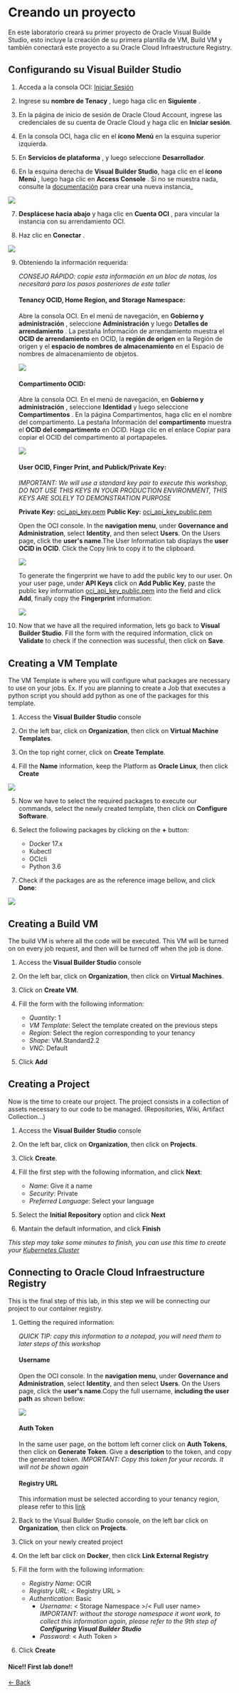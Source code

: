# Creando un proyecto

En este laboratorio creará su primer proyecto de Oracle Visual Builde Studio, esto incluye la creación de su primera plantilla de VM, Build VM y también conectará este proyecto a su Oracle Cloud Infraestructure Registry.

## Configurando su Visual Builder Studio

1. Acceda a la consola OCI:
[Iniciar Sesión](https://console.us-ashburn-1.oraclecloud.com/)

2. Ingrese su **nombre de Tenacy** , luego haga clic en **Siguiente** .

3. En la página de inicio de sesión de Oracle Cloud Account, ingrese las credenciales de su cuenta de Oracle Cloud y haga clic en  **Iniciar sesión**.

4. En la consola OCI, haga clic en el **ícono Menú** en la esquina superior izquierda.

5. En **Servicios de plataforma** , y luego seleccione **Desarrollador**.

6. En la esquina derecha de **Visual Builder Studio**, haga clic en el **ícono Menú** , luego haga clic en **Access Console** . Si no se muestra nada, consulte la [documentación](https://docs.oracle.com/en/cloud/paas/developer-cloud/csdcs/service-setup.html#GUID-5AEF0534-6181-488E-A996-3DF97F6278A3) para crear una nueva instancia_

![](./img/DevCS01.PNG)

7. **Desplácese hacia abajo** y haga clic en **Cuenta OCI** , para vincular la instancia con su arrendamiento OCI.

8. Haz clic en **Conectar** .

![](./img/DevCS02.PNG)

9. Obteniendo la información requerida:

   _CONSEJO RÁPIDO: copie esta información en un bloc de notas, los necesitará para los pasos posteriores de este taller_

    #### Tenancy OCID, Home Region, and Storage Namespace:
   Abre la consola OCI. En el menú de navegación, en **Gobierno y administración** , seleccione **Administración** y luego 
   **Detalles de arrendamiento** . La pestaña Información de arrendamiento muestra el **OCID de arrendamiento** en OCID, la **región de origen** en la Región de origen y el **espacio de nombres de almacenamiento** en el Espacio de nombres de almacenamiento de objetos.

    ![](./img/DevCS03.PNG)



    ####  Compartimento OCID:
    Abre la consola OCI. En el menú de navegación, en **Gobierno y administración** , seleccione **Identidad** y luego seleccione **Compartimentos** . En la página Compartimentos, haga clic en el nombre del compartimento. La pestaña Información del **compartimento** muestra el **OCID del compartimento** en OCID. Haga clic en el enlace Copiar para copiar el OCID del compartimento al portapapeles.

    ![](./img/DevCS04.PNG)

    #### User OCID, Finger Print, and Publick/Private Key:
    _IMPORTANT: We will use a standard key pair to execute this workshop, DO NOT USE THIS KEYS IN YOUR PRODUCTION ENVIRONMENT, THIS KEYS ARE SOLELY TO DEMONSTRATION PURPOSE_

    **Private Key:** [oci_api_key.pem](./src/oci_api_key.pem)
    **Public Key:** [oci_api_key_public.pem](./src/oci_api_key_public.pem)

    Open the OCI console. In the **navigation menu**, under **Governance and Administration**, select **Identity**, and then select **Users**. On the Users page, click the **user's name**.The User Information tab displays the **user OCID in OCID**. Click the Copy link to copy it to the clipboard. 

    ![](./img/DevCS05.PNG)

    To generate the fingerprint we have to add the public key to our user. On your user page, under **API Keys** click on **Add Public Key**, paste the public key information [oci_api_key_public.pem](./src/oci_api_key_public.pem) into the field and click **Add**, finally copy the **Fingerprint** information:

    ![](./img/DevCS06.PNG)

10. Now that we have all the required information, lets go back to **Visual Builder Studio**. Fill the form with the required information, click on **Validate** to check if the connection was sucessful, then click on **Save**.

## Creating a VM Template

The VM Template is where you will configure what packages are necessary to use on your jobs. Ex. If you are planning to create a Job that executes a python script you should add python as one of the packages for this template.

1. Access the **Visual Builder Studio** console

2. On the left bar, click on **Organization**, then click on **Virtual Machine Templates**.

3. On the top right corner, click on **Create Template**.

4. Fill the **Name** information, keep the Platform as **Oracle Linux**, then click **Create**

![](./img/DevCS07.PNG)

5. Now we have to select the required packages to execute our commands, select the newly created template, then click on **Configure Software**.

6. Select the following packages by clicking on the **+** button:
    - Docker 17.x
    - Kubectl
    - OCIcli
    - Python 3.6

7. Check if the packages are as the reference image bellow, and click **Done**:

![](./img/DevCS08.PNG)


## Creating a Build VM
The build VM is where all the code will be executed. This VM will be turned on on every job request, and then will be turned off when the job is done.

1. Access the **Visual Builder Studio** console

2. On the left bar, click on **Organization**, then click on **Virtual Machines**.

3. Click on **Create VM**.

4. Fill the form with the following information:

    - *Quantity*: 1
    - *VM Template*: Select the template created on the previous steps
    - *Region*: Select the region corresponding to your tenancy
    - *Shape*: VM.Standard2.2
    - *VNC*: Default

5. Click **Add**

## Creating a Project
Now is the time to create our project. The project consists in a collection of assets necessary to our code to be managed. (Repositories, Wiki, Artifact Collection...)

1. Access the **Visual Builder Studio** console

2. On the left bar, click on **Organization**, then click on **Projects**.

3. Click **Create**.

4. Fill the first step with the following information, and click **Next**:

    - *Name*: Give it a name
    - *Security*: Private
    - *Preferred Language*: Select your language

5. Select the **Initial Repository** option and click **Next**

6. Mantain the default information, and click **Finish**

_This step may take some minutes to finish, you can use this time to create your [Kubernetes Cluster](https://www.oracle.com/webfolder/technetwork/tutorials/obe/oci/oke-full/index.html)_

## Connecting to Oracle Cloud Infraestructure Registry
This is the final step of this lab, in this step we will be connecting our project to our container registry.

1. Getting the required information:

    _QUICK TIP: copy this information to a notepad, you will need them to later steps of this workshop_
    #### Username
    Open the OCI console. In the **navigation menu**, under **Governance and Administration**, select **Identity**, and then select **Users**. On the Users page, click the **user's name**.Copy the full username, **including the user path** as shown bellow: 

    ![](./img/DevCS09.PNG) 

    #### Auth Token
    In the same user page, on the bottom left corner click on **Auth Tokens**, then click on **Generate Token**.
    Give a **description** to the token, and copy the generated token.
    _IMPORTANT: Copy this token for your records. It will not be shown again_

    #### Registry URL
    This information must be selected according to your tenancy region, please refer to this [link](https://docs.cloud.oracle.com/en-us/iaas/Content/Registry/Concepts/registryprerequisites.htm#Availab)

2. Back to the Visual Builder Studio console, on the left bar click on **Organization**, then click on **Projects**.

3. Click on your newly created project

4. On the left bar click on **Docker**, then click **Link External Registry**

5. Fill the form with the following information:
    - *Registry Name*: OCIR
    - *Registry URL*: < Registry URL >
    - *Authentication*: Basic
      - *Username*: < Storage Namespace >/< Full user name> _IMPORTANT: without the storage namespace it wont work, to collect this information again, please refer to the 9th step of **Configuring Visual Builder Studio**_
      - *Password*: < Auth Token >

6. Click **Create**


#### Nice!! First lab done!!




[<- Back](../README.md)
